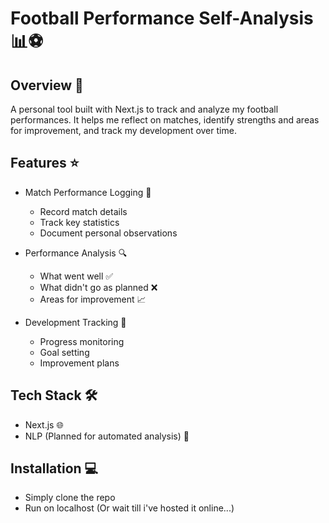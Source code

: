 # Football Performance Self-Analysis 📊⚽

## Overview 🎯
A personal tool built with Next.js to track and analyze my football performances. It helps me reflect on matches, identify strengths and areas for improvement, and track my development over time.

## Features ⭐
- Match Performance Logging 📝
  - Record match details
  - Track key statistics
  - Document personal observations

- Performance Analysis 🔍
  - What went well ✅
  - What didn't go as planned ❌
  - Areas for improvement 📈

- Development Tracking 🎯
  - Progress monitoring
  - Goal setting
  - Improvement plans

## Tech Stack 🛠
- Next.js 🌐
- NLP (Planned for automated analysis) 🧠

## Installation 💻
- Simply clone the repo
- Run on localhost
(Or wait till i've hosted it online...)
